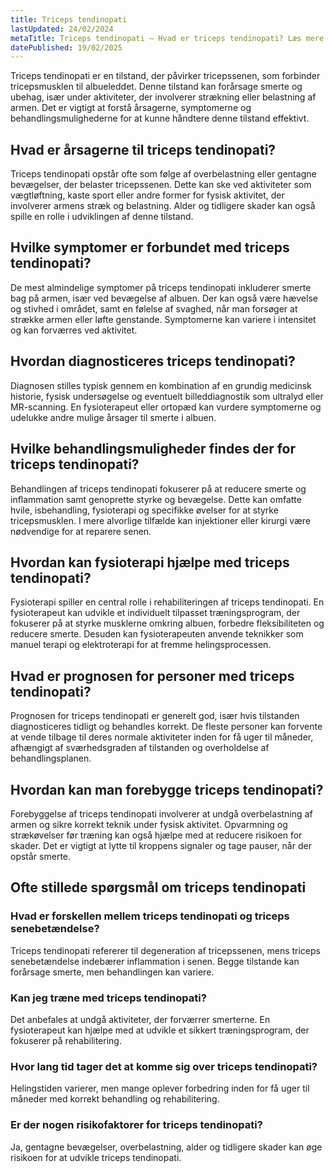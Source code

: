 ```yaml
---
title: Triceps tendinopati
lastUpdated: 24/02/2024
metaTitle: Triceps tendinopati – Hvad er triceps tendinopati? Læs mere
datePublished: 19/02/2025
---
```


Triceps tendinopati er en tilstand, der påvirker tricepssenen, som forbinder tricepsmusklen til albueleddet. Denne tilstand kan forårsage smerte og ubehag, især under aktiviteter, der involverer strækning eller belastning af armen. Det er vigtigt at forstå årsagerne, symptomerne og behandlingsmulighederne for at kunne håndtere denne tilstand effektivt.

## Hvad er årsagerne til triceps tendinopati?

Triceps tendinopati opstår ofte som følge af overbelastning eller gentagne bevægelser, der belaster tricepssenen. Dette kan ske ved aktiviteter som vægtløftning, kaste sport eller andre former for fysisk aktivitet, der involverer armens stræk og belastning. Alder og tidligere skader kan også spille en rolle i udviklingen af denne tilstand.

## Hvilke symptomer er forbundet med triceps tendinopati?

De mest almindelige symptomer på triceps tendinopati inkluderer smerte bag på armen, især ved bevægelse af albuen. Der kan også være hævelse og stivhed i området, samt en følelse af svaghed, når man forsøger at strække armen eller løfte genstande. Symptomerne kan variere i intensitet og kan forværres ved aktivitet.

## Hvordan diagnosticeres triceps tendinopati?

Diagnosen stilles typisk gennem en kombination af en grundig medicinsk historie, fysisk undersøgelse og eventuelt billeddiagnostik som ultralyd eller MR-scanning. En fysioterapeut eller ortopæd kan vurdere symptomerne og udelukke andre mulige årsager til smerte i albuen.

## Hvilke behandlingsmuligheder findes der for triceps tendinopati?

Behandlingen af triceps tendinopati fokuserer på at reducere smerte og inflammation samt genoprette styrke og bevægelse. Dette kan omfatte hvile, isbehandling, fysioterapi og specifikke øvelser for at styrke tricepsmusklen. I mere alvorlige tilfælde kan injektioner eller kirurgi være nødvendige for at reparere senen.

## Hvordan kan fysioterapi hjælpe med triceps tendinopati?

Fysioterapi spiller en central rolle i rehabiliteringen af triceps tendinopati. En fysioterapeut kan udvikle et individuelt tilpasset træningsprogram, der fokuserer på at styrke musklerne omkring albuen, forbedre fleksibiliteten og reducere smerte. Desuden kan fysioterapeuten anvende teknikker som manuel terapi og elektroterapi for at fremme helingsprocessen.

## Hvad er prognosen for personer med triceps tendinopati?

Prognosen for triceps tendinopati er generelt god, især hvis tilstanden diagnosticeres tidligt og behandles korrekt. De fleste personer kan forvente at vende tilbage til deres normale aktiviteter inden for få uger til måneder, afhængigt af sværhedsgraden af tilstanden og overholdelse af behandlingsplanen.

## Hvordan kan man forebygge triceps tendinopati?

Forebyggelse af triceps tendinopati involverer at undgå overbelastning af armen og sikre korrekt teknik under fysisk aktivitet. Opvarmning og strækøvelser før træning kan også hjælpe med at reducere risikoen for skader. Det er vigtigt at lytte til kroppens signaler og tage pauser, når der opstår smerte.

## Ofte stillede spørgsmål om triceps tendinopati

### Hvad er forskellen mellem triceps tendinopati og triceps senebetændelse?

Triceps tendinopati refererer til degeneration af tricepssenen, mens triceps senebetændelse indebærer inflammation i senen. Begge tilstande kan forårsage smerte, men behandlingen kan variere.

### Kan jeg træne med triceps tendinopati?

Det anbefales at undgå aktiviteter, der forværrer smerterne. En fysioterapeut kan hjælpe med at udvikle et sikkert træningsprogram, der fokuserer på rehabilitering.

### Hvor lang tid tager det at komme sig over triceps tendinopati?

Helingstiden varierer, men mange oplever forbedring inden for få uger til måneder med korrekt behandling og rehabilitering.

### Er der nogen risikofaktorer for triceps tendinopati?

Ja, gentagne bevægelser, overbelastning, alder og tidligere skader kan øge risikoen for at udvikle triceps tendinopati.
